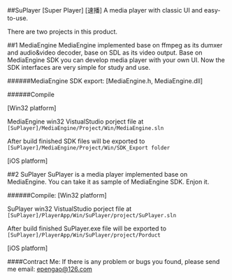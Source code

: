 ##SuPlayer [Super Player] [速播]
    A media player with classic UI and easy-to-use.

There are two projects in this product.

##1 MediaEngine
    MediaEngine implemented base on ffmpeg as its dumxer and audio&video decoder, base on SDL as its video output. Base on MediaEngine SDK you can develop media player with your own UI. Now the SDK interfaces are very simple for study and use.

######MediaEngine SDK export: [MediaEngine.h, MediaEngine.dll]

######Compile

[Win32 platform]

MediaEngine win32 VistualStudio porject file at   `[SuPlayer]/MediaEngine/Project/Win/MediaEngine.sln`

After build finished SDK files will be exported to   `[SuPlayer]/MediaEngine/Project/Win/SDK_Export folder`

[iOS platform]

##2 SuPlayer
    SuPlayer is a media player implemented base on MediaEngine. You can take it as sample of MediaEngine SDK. Enjon it.

######Compile:
[Win32 platform]

SuPlayer win32 VistualStudio porject file at   `[SuPlayer]/PlayerApp/Win/SuPlayer/project/SuPlayer.sln`

After build finished SuPlayer.exe file will be exported to   `[SuPlayer]/PlayerApp/Win/SuPlayer/project/Porduct`

[iOS platform]

####Contract Me:
If there is any problem or bugs you found, please send me email: <epengao@126.com>
